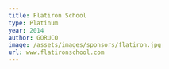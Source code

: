 ```yaml
---
title: Flatiron School
type: Platinum
year: 2014
author: GORUCO
image: /assets/images/sponsors/flatiron.jpg
url: www.flatironschool.com
---
```

